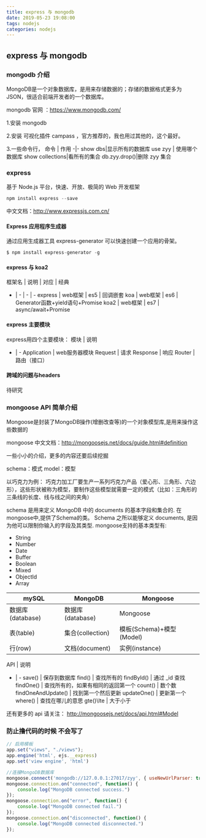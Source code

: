 ```yaml
---
title: express 与 mongodb
date: 2019-05-23 19:08:00
tags: nodejs
categories: nodejs
---
```


## express 与 mongodb

<!--more-->

### mongodb 介绍

MongoDB是一个对象数据库，是用来存储数据的；存储的数据格式更多为JSON，很适合前端开发者的一个数据库。

mongodb 官网 ：https://www.mongodb.com/

1.安装 mongodb

2.安装 可视化插件 campass ，官方推荐的，我也用过其他的，这个最好。

3.一些命令行，
命令 | 作用
-|-
show dbs|显示所有的数据库
use zyy | 使用哪个数据库
show collections|看所有的集合
db.zyy.drop()|删除 zyy 集合

### express

基于 Node.js 平台，快速、开放、极简的 Web 开发框架

``` javascript
npm install express --save
```
中文文档：http://www.expressjs.com.cn/

#### Express 应用程序生成器

通过应用生成器工具 express-generator 可以快速创建一个应用的骨架。
```javascript
$ npm install express-generator -g
```
#### express 与 koa2

框架名 | 说明 | 对应 | 经典
- | - | - | -
express | web框架 |	es5	| 回调嵌套
koa	| web框架 | es6 | Generator函数+yield语句+Promise
koa2 | web框架 | es7 | async/await+Promise

#### express 主要模块

express用四个主要模块：
模块 | 说明
- | - 
Application | web服务器模块
Request | 请求
Response | 响应
Router | 路由（接口）

#### 跨域的问题与headers

待研究

### mongoose API 简单介绍

Mongoose是封装了MongoDB操作(增删改查等)的一个对象模型库,是用来操作这些数据的

mongoose 中文文档：http://mongoosejs.net/docs/guide.html#definition

一些小小的介绍，更多的内容还要后续挖掘

schema：模式
model：模型

以巧克力为例：
巧克力加工厂要生产一系列巧克力产品（爱心形、三角形、六边形），这些形状被称为模型，要制作这些模型就需要一定的模式（比如：三角形的三条线的长度、线与线之间的夹角）

schema 是用来定义 MongoDB 中的 documents 的基本字段和集合的. 在mongoose中,提供了Schema的类。
Schema 之所以能够定义 documents, 是因为他可以限制你输入的字段及其类型. mongoose支持的基本类型有:
* String
* Number
* Date
* Buffer
* Boolean
* Mixed
* ObjectId
* Array

mySQL|MongoDB|Mongoose
-|-|-
数据库(database)|数据库(database)|Mongoose
表(table)|集合(collection)|模板(Schema)+模型(Model)
行(row)|文档(document)|实例(instance)

API | 说明
- | -
save() | 保存到数据库
find() | 查找所有的
findById() | 通过 _id 查找
findOne() | 查找所有的，如果有相同的返回第一个
count() | 数个数
findOneAndUpdate() | 找到第一个然后更新
updateOne() | 更新第一个
where() | 查找在哪儿的意思
gte()\lte | 大于小于

还有更多的 api 请关注：
http://mongoosejs.net/docs/api.html#Model


### 防止撸代码的时候 不会写了
```javascript
// 启用模板
app.set("views", "./views");
app.engine('html', ejs.__express)
app.set('view engine', 'html')
```

```javascript
//连接MongoDB数据库
mongoose.connect('mongodb://127.0.0.1:27017/zyy', { useNewUrlParser: true });
mongoose.connection.on("connected", function() {
    console.log("MongoDB connected success.")
});
mongoose.connection.on("error", function() {
    console.log("MongoDB connected fail.")
});
mongoose.connection.on("disconnected", function() {
    console.log("MongoDB connected disconnected.")
});
```